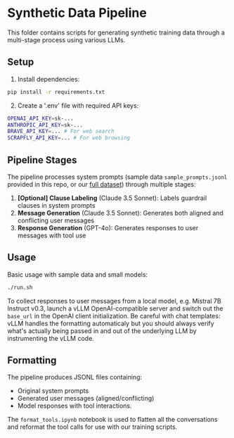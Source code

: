 # Synthetic Data Pipeline

This folder contains scripts for generating synthetic training data through a multi-stage process using various LLMs.

## Setup

1. Install dependencies:

```bash
pip install -r requirements.txt
```

2. Create a '.env' file with required API keys:

```bash
OPENAI_API_KEY=sk-...
ANTHROPIC_API_KEY=sk-...
BRAVE_API_KEY=... # For web search
SCRAPFLY_API_KEY=... # For web browsing
```

## Pipeline Stages

The pipeline processes system prompts (sample data `sample_prompts.jsonl` provided in this repo, or our [full dataset](https://huggingface.co/datasets/normster/RealGuardrails/blob/main/prompts.jsonl.gz)) through multiple stages:

1. **[Optional] Clause Labeling** (Claude 3.5 Sonnet): Labels guardrail clauses in system prompts
2. **Message Generation** (Claude 3.5 Sonnet): Generates both aligned and conflicting user messages
3. **Response Generation** (GPT-4o): Generates responses to user messages with tool use

## Usage

Basic usage with sample data and small models:

```bash
./run.sh
```

To collect responses to user messages from a local model, e.g. Mistral 7B Instruct v0.3, launch a vLLM OpenAI-compatible server and switch out the `base_url` in the OpenAI client initialization. Be careful with chat templates: vLLM handles the formatting automaticaly but you should always verify what's actually being passed in and out of the underlying LLM by instrumenting the vLLM code.

## Formatting

The pipeline produces JSONL files containing:
- Original system prompts
- Generated user messages (aligned/conflicting)
- Model responses with tool interactions.

The `format_tools.ipynb` notebook is used to flatten all the conversations and reformat the tool calls for use with our training scripts.